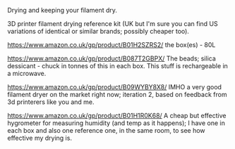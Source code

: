 Drying and keeping your filament dry.

3D printer filament drying reference kit (UK but I'm sure you can find US 
variations of identical or similar brands; possibly cheaper too).

https://www.amazon.co.uk/gp/product/B01H2SZRS2/ the box(es) - 80L

https://www.amazon.co.uk/gp/product/B087T2GBPX/ 
The beads; silica dessicant - chuck in tonnes of this in each box.  This stuff is 
rechargeable in a microwave.

https://www.amazon.co.uk/gp/product/B09WYBY8X8/ 
IMHO a very good filament dryer on the market right now; iteration 2, based on feedback from 3d 
printerers like you and me.

https://www.amazon.co.uk/gp/product/B01H1R0K68/ 
A cheap but effective hygrometer for measuring humidity (and temp as it happens); I have one in 
each box and also one reference one, in the same room, to see how effective my drying is.

